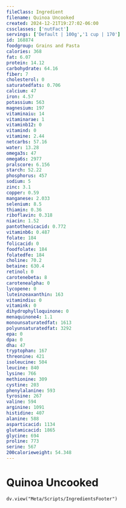 ```yaml
---
fileClass: Ingredient
filename: Quinoa Uncooked
created: 2024-12-21T19:27:02-06:00
cssclasses: ['nutFact']
servings: ['Default | 100g','1 cup | 170']
id: 168874
foodgroup: Grains and Pasta
calories: 368
fat: 6.07
protein: 14.12
carbohydrate: 64.16
fiber: 7
cholesterol: 0
saturatedfats: 0.706
calcium: 47
iron: 4.57
potassium: 563
magnesium: 197
vitaminaiu: 14
vitaminarae: 1
vitaminb12: 0
vitamind: 0
vitamine: 2.44
netcarbs: 57.16
water: 13.28
omega3s: 47
omega6s: 2977
pralscore: 6.156
starch: 52.22
phosphorus: 457
sodium: 5
zinc: 3.1
copper: 0.59
manganese: 2.033
selenium: 8.5
thiamin: 0.36
riboflavin: 0.318
niacin: 1.52
pantothenicacid: 0.772
vitaminb6: 0.487
folate: 184
folicacid: 0
foodfolate: 184
folatedfe: 184
choline: 70.2
betaine: 630.4
retinol: 0
carotenebeta: 8
carotenealpha: 0
lycopene: 0
luteinzeaxanthin: 163
vitamindiu: 0
vitamink: 0
dihydrophylloquinone: 0
menaquinone4: 1.1
monounsaturatedfat: 1613
polyunsaturatedfat: 3292
epa: 0
dpa: 0
dha: 47
tryptophan: 167
threonine: 421
isoleucine: 504
leucine: 840
lysine: 766
methionine: 309
cystine: 203
phenylalanine: 593
tyrosine: 267
valine: 594
arginine: 1091
histidine: 407
alanine: 588
asparticacid: 1134
glutamicacid: 1865
glycine: 694
proline: 773
serine: 567
200calorieweight: 54.348
---
```


# Quinoa Uncooked

```dataviewjs
dv.view("Meta/Scripts/IngredientsFooter")
```